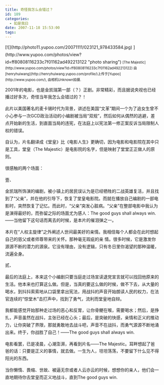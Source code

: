 ```yaml
---
title: 奇怪我怎么会错过？
id: 189
categories:
  - 如是我曰
date: 2007-11-18 15:53:00
tags:
---
```


<span class="Apple-style-span" style="font-family:Verdana;font-size:13px;line-height:22px;"><div id="LastMDatecns!2FFE745BB29BDC48!680" style="line-height:170%;">
</div><div id="msgcns!2FFE745BB29BDC48!680" class="bvMsg" style="line-height:170%;width:100%;overflow-x:hidden;overflow-y:hidden;text-overflow:ellipsis;"><div style="float:left;margin-right:10px;margin-bottom:10px;line-height:170%;">[![](http://photo11.yupoo.com/20071111/023121_978433584.jpg) ](http://www.yupoo.com/photos/view?id=ff80808116233c7f01162ad492213122 "photo sharing")
<span style="font-size:.8em;margin-top:0;line-height:170%;">[The Majestic](http://www.yupoo.com/photos/view?id=ff80808116233c7f01162ad492213122)
由[henryhuiwang](http://henryhuiwang.yupoo.com/profile/)上传于[Yupoo](http://www.yupoo.com/), 由相机Unknown拍摄.</span></div><div style="line-height:170%;">2001年的电影，也是金凯瑞第一部（？）正剧。非常精彩，而且据说央视也已经播过好多次，奇怪当年我怎么会错过的？！

此片以美国著名的麦卡锡时代为背景，讲述在美国“文革”期间一个为了追女生曾不小心参与一次GCD政治活动的小编剧被当局“双规”，然后如何从偶然的逃避，差点开始新的生活，到直面当局的违宪，在法庭上以宪法第一修正案反诉当局限制人权的错误。

自认为，片名翻译成《堂皇》比《电影人生》更确切，因为电影和电影院在其中只是工具，堂皇（The Majestic）是电影院的名字，但是映射了堂堂正正做人的原则。

很感触的两个场面：

壹、

金凯瑞所饰演的编剧，被小镇上的居民误认为是已经牺牲的二战英雄复活，并且找到了“父亲”，并在他的引导下，恢复了堂皇电影院。而就在播放自己编剧的一部电影时，突然恢复了记忆。而此时，“父亲”突发心脏病。“父亲”在整部电影中我认为是演得最好的，而弥留之际的场面尤为感人：The good guys shall always win.——当他留下这句话而离去的时候，是本片的催泪弹之一。

本片在“人权主旋律”之外阐述人世间最美好的亲情。我相信每个人都会在此时想起自己的慈父或者师尊带来的关怀。那种毫无瑕疵的亲
情。很多时候，它是激发你源源不断的潜力的源泉。它没有理由，没有逻辑，只有冬日里你渴望的那种温暖，流遍全身。

贰、

最后的法庭上，本来这个小编剧只要当庭走过场宣读退党宣言就可以找回他原来的生活。他本来也打算这么做。但是，当真的要这么做的时候，做不下去，从大量的喝水，到抖抖索索地从口袋里拿出宪法，用战抖的声音开始朗读人民的权力，在法官连续的“惊堂木”击打声中，找到了勇气，流利而堂皇地自辩。

我都能感觉开始那种走过场的恶心和反胃，让你骨鲠在喉，需要喝水；然后，是挣扎，声音虽然在战抖，主张已经在心头；最后，是突破的快感，亲情和正义的推动力，让你突破了界限，那就勇敢地去战斗吧，声音不在战抖，而勇气源源不断地涌出来。终于，你战胜了自己！——The good guys shall always win.

电影看罢，已是凌晨，心潮澎湃，再看到片名——The Majestic。耳畔想起了爸爸的话：只要是正义的事情，就去做。一生为人，坦坦荡荡，不要留下什么见不得阳光的东西。

当你懒惰、畏缩、世故、被逼无奈或者人云亦云的时候，想想你的亲人，他们会一直地期待你去堂皇而正义地战斗，直到The good guys win.</div></div></span>